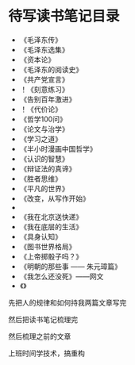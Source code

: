 # 待写读书笔记目录

- 《毛泽东传》
- 《毛泽东选集》
- 《资本论》
- 《毛泽东的阅读史》
- 《共产党宣言》
- ！《刻意练习》
- 《告别百年激进》
- ！《代价论》
- 《哲学100问》
- 《论文与治学》
- 《学习之道》
- 《半小时漫画中国哲学》
- 《认识的智慧》
- 《辩证法的真谛》
- 《胜者思维》
- 《平凡的世界》
- 《改变，从写作开始》
- 
- 《我在北京送快递》
- 《我在底层的生活》
- 《具身认知》
- 《图书世界格局》
- 《上帝掷骰子吗？》
- 《明朝的那些事 —— 朱元璋篇》
- 《我怎么还没死》——网文
- 《》


先把人的规律和如何持我两篇文章写完

然后把读书笔记梳理完

然后梳理之前的文章

上班时间学技术，搞重构